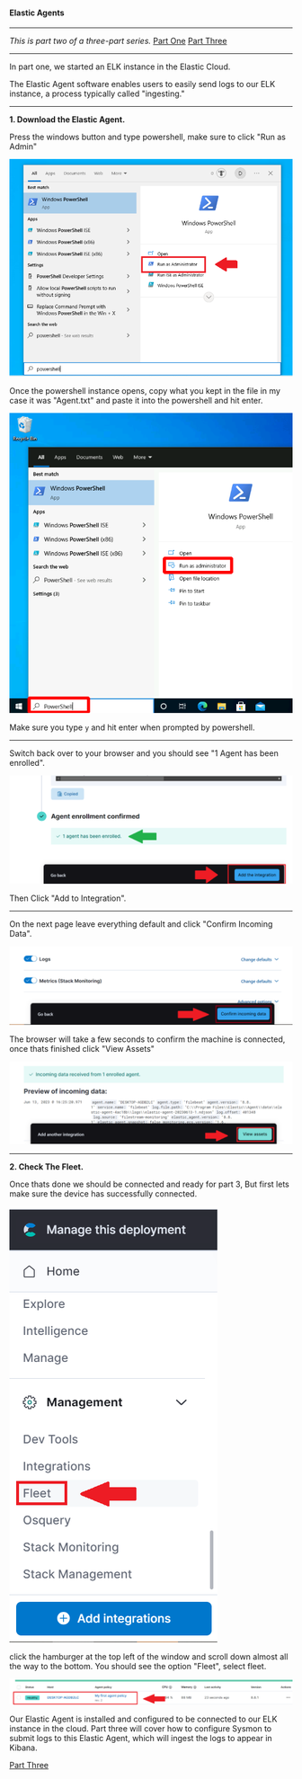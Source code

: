 #### Elastic Agents

---

*This is part two of a three-part series.*
	[Part One](./elk_in_the_cloud.md "Elk in the Cloud")
	[Part Three](./sysmon_logs.md "Configuring Sysmon")

---

In part one, we started an ELK instance in the Elastic Cloud.

The Elastic Agent software enables users to easily send logs to our ELK instance, a process typically called "ingesting."

---

**1. Download the Elastic Agent.**

Press the windows button and type powershell, make sure to click "Run as Admin"

![Powershell](./images/powershell_kibana9.PNG)

Once the powershell instance opens, copy what you kept in the file in my case it was "Agent.txt" and paste it into the powershell and hit enter.

![Powershell](./images/powershell.PNG)

Make sure you type `y` and hit enter when prompted by powershell.

---

Switch back over to your browser and you should see "1 Agent has been enrolled".

![Enrolled Machine](./images/finish_button.PNG)

Then Click "Add to Integration".

---

On the next page leave everything default and click "Confirm Incoming Data".

![Confirm Data](./images/confirm_data.PNG)

The browser will take a few seconds to confirm the machine is connected, once thats finished click "View Assets"

![Enrolled](./images/successful_enroll.PNG)

---

**2. Check The Fleet.**

Once thats done we should be connected and ready for part 3, But first lets make sure the device has successfully connected.

![Fleet](./images/fleet_loc.PNG)

click the hamburger at the top left of the window and scroll down almost all the way to the bottom. You should see the option "Fleet", select fleet.

![Powershell](./images/pic_of_box.PNG)

Our Elastic Agent is installed and configured to be connected to our ELK instance in the cloud.  Part three will cover how to configure Sysmon to submit logs to this Elastic Agent, which will ingest the logs to appear in Kibana.

[Part Three](./sysmon_logs.md "Configuring Sysmon")
